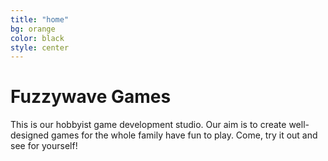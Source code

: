 ```yaml
---
title: "home"
bg: orange
color: black
style: center
---
```


# Fuzzywave Games 

This is our hobbyist game development studio. Our aim is to create well-designed games for the whole family have fun to play. Come, try it out and see for yourself!